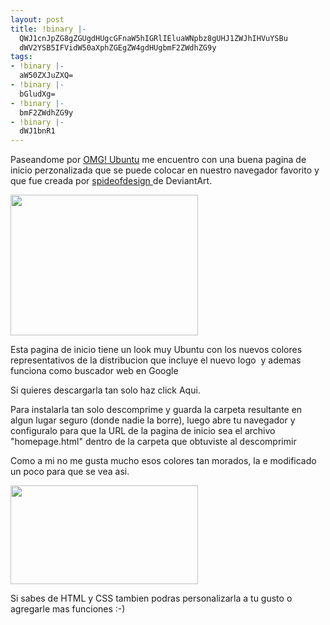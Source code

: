 ```yaml
---
layout: post
title: !binary |-
  QWJ1cnJpZG8gZGUgdHUgcGFnaW5hIGRlIEluaWNpbz8gUHJ1ZWJhIHVuYSBu
  dWV2YSB5IFVidW50aXphZGEgZW4gdHUgbmF2ZWdhZG9y
tags:
- !binary |-
  aW50ZXJuZXQ=
- !binary |-
  bGludXg=
- !binary |-
  bmF2ZWdhZG9y
- !binary |-
  dWJ1bnR1
---
```

Paseandome por <a href="http://www.omgubuntu.co.uk/2010/12/bored-of-your-homepage-try-this-bright-ubuntu-ized-one-instead/">OMG! Ubuntu</a> me encuentro con una buena pagina de inicio perzonalizada que se puede colocar en nuestro navegador favorito y que fue creada por <a title="SpiceofDesign on DeviantArt" href="http://spiceofdesign.deviantart.com/" target="_blank">spideofdesign </a>de DeviantArt.

<a href="http://blog.jam.net.ve/imagenes/uploads/2010/12/preview.png"><img class="aligncenter size-medium wp-image-543" title="preview" src="http://blog.jam.net.ve/imagenes/uploads/2010/12/preview-300x225.png" alt="" width="300" height="225" /></a>

Esta pagina de inicio tiene un look muy Ubuntu con los nuevos colores representativos de la distribucion que incluye el nuevo logo  y ademas funciona como buscador web en Google

Si quieres descargarla tan solo haz click Aqui.

Para instalarla tan solo descomprime y guarda la carpeta resultante en algun lugar seguro (donde nadie la borre), luego abre tu navegador y configuralo para que la URL de la pagina de inicio sea el archivo "homepage.html" dentro de la carpeta que obtuviste al descomprimir

Como a mi no me gusta mucho esos colores tan morados, la e modificado un poco para que se vea asi.

<a href="http://blog.jam.net.ve/imagenes/uploads/2010/12/Selección_016.jpeg"><img class="aligncenter size-medium wp-image-544" title="Selección_016" src="http://blog.jam.net.ve/imagenes/uploads/2010/12/Selección_016-300x158.jpg" alt="" width="300" height="158" /></a>

Si sabes de HTML y CSS tambien podras personalizarla a tu gusto o agregarle mas funciones :-)

